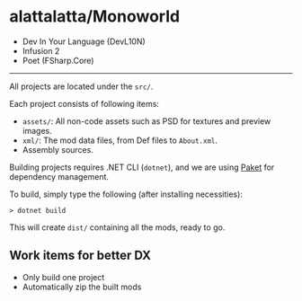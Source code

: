 # alattalatta/Monoworld

- Dev In Your Language (DevL10N)
- Infusion 2
- Poet (FSharp.Core)

---

All projects are located under the `src/`.

Each project consists of following items:
- `assets/`: All non-code assets such as PSD for textures and preview images.
- `xml/`: The mod data files, from Def files to `About.xml`.
- Assembly sources.

Building projects requires .NET CLI (`dotnet`), and we are using [Paket](https://fsprojects.github.io/Paket/) for dependency management.

To build, simply type the following (after installing necessities):

```
> dotnet build
```

This will create `dist/` containing all the mods, ready to go.

## Work items for better DX
- Only build one project
- Automatically zip the built mods
